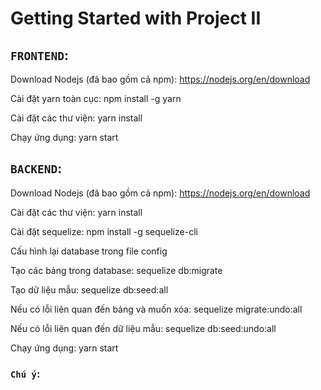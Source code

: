 # Getting Started with Project II

## `FRONTEND`:

Download Nodejs (đã bao gồm cả npm): https://nodejs.org/en/download

Cài đặt yarn toàn cục: npm install -g yarn

Cài đặt các thư viện: yarn install

Chạy ứng dụng: yarn start



## `BACKEND`:

Download Nodejs (đã bao gồm cả npm): https://nodejs.org/en/download

Cài đặt các thư viện: yarn install

Cài đặt sequelize: npm install -g sequelize-cli

Cấu hình lại database trong file config

Tạo các bảng trong database: sequelize db:migrate

Tạo dữ liệu mẫu: sequelize db:seed:all

Nếu có lỗi liên quan đến bảng và muốn xóa: sequelize migrate:undo:all


Nếu có lỗi liên quan đến dữ liệu mẫu: sequelize db:seed:undo:all

Chạy ứng dụng: yarn start



### `Chú ý`:

